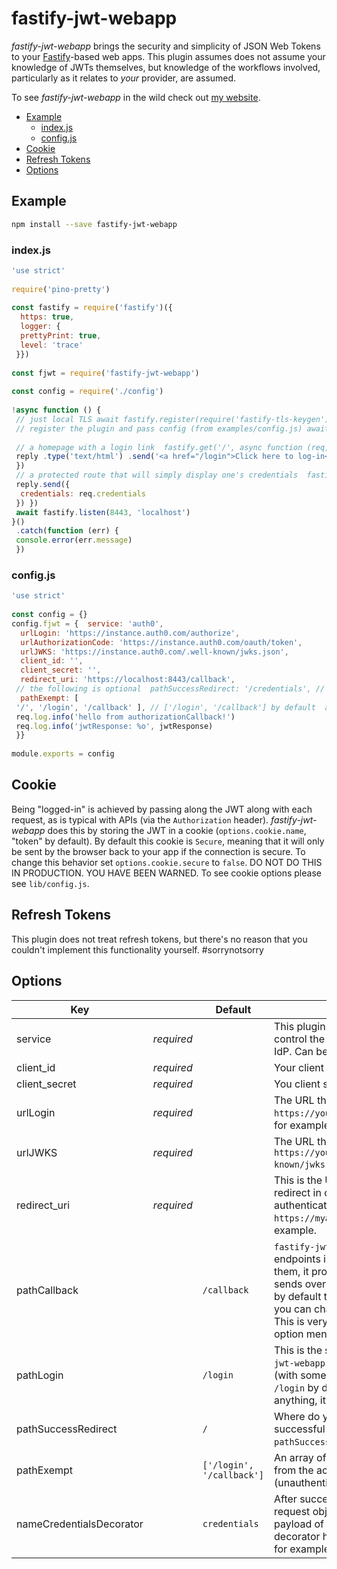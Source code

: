 # fastify-jwt-webapp  
  
*fastify-jwt-webapp* brings the security and simplicity of JSON Web Tokens to your [Fastify][fastify]-based web apps.  This plugin assumes does not assume your knowledge of JWTs themselves, but knowledge of the workflows involved, particularly as it relates to *your* provider, are assumed.  
  
To see *fastify-jwt-webapp* in the wild check out [my website](https://www.charlesread.io).  
  
[fastify]: https://fastify.io/

<!-- toc -->

- [Example](#example)
  * [index.js](#indexjs)
  * [config.js](#configjs)
- [Cookie](#cookie)
- [Refresh Tokens](#refresh-tokens)
- [Options](#options)

<!-- tocstop -->

## Example  
```bash  
npm install --save fastify-jwt-webapp
```  
### index.js  
```javascript  
'use strict'  
  
require('pino-pretty')  
  
const fastify = require('fastify')({  
  https: true,  
  logger: {  
  prettyPrint: true,  
  level: 'trace'  
 }})  
  
const fjwt = require('fastify-jwt-webapp')  
  
const config = require('./config')  
  
!async function () {  
 // just local TLS await fastify.register(require('fastify-tls-keygen'))  
 // register the plugin and pass config (from examples/config.js) await fastify.register(fjwt, config.fjwt)  
  
 // a homepage with a login link  fastify.get('/', async function (req, reply) {  
 reply .type('text/html') .send('<a href="/login">Click here to log-in</a>')  
 })  
 // a protected route that will simply display one's credentials  fastify.get('/credentials', async function (req, reply) {  
 reply.send({  
  credentials: req.credentials  
 }) })  
 await fastify.listen(8443, 'localhost')  
}()  
 .catch(function (err) {  
 console.error(err.message)  
 })
 ``` 
 
### config.js 

```javascript  
'use strict'  
  
const config = {}  
config.fjwt = {  service: 'auth0',  
  urlLogin: 'https://instance.auth0.com/authorize',  
  urlAuthorizationCode: 'https://instance.auth0.com/oauth/token',  
  urlJWKS: 'https://instance.auth0.com/.well-known/jwks.json',  
  client_id: '',  
  client_secret: '',  
  redirect_uri: 'https://localhost:8443/callback',  
 // the following is optional  pathSuccessRedirect: '/credentials', // '/' by default  
  pathExempt: [  
 '/', '/login', '/callback' ], // ['/login', '/callback'] by default  authorizationCallback: async function (jwtResponse, req, reply) {  
 req.log.info('hello from authorizationCallback!')  
 req.log.info('jwtResponse: %o', jwtResponse)  
 }}  
  
module.exports = config  
```  
  
## Cookie  
  
Being "logged-in" is achieved by passing along the JWT along with each request, as is typical with APIs (via the `Authorization` header). *fastify-jwt-webapp* does this by storing the JWT in a cookie (`options.cookie.name`, "token" by default).  By default this cookie is `Secure`, meaning that it will only be sent by the browser back to your app if the connection is secure.  To change this behavior set `options.cookie.secure` to `false`.  DO NOT DO THIS IN PRODUCTION.  YOU HAVE BEEN WARNED.  To see cookie options please see `lib/config.js`.
  
## Refresh Tokens  
  
This plugin does not treat refresh tokens, but there's no reason that you couldn't implement this functionality yourself. #sorrynotsorry  
  
## Options  
  
| Key |   | Default | Description |
| --- | --- | --- | --- |
| service | _required_  |  | This plugin makes use of "templates" that control the parameters that are sent to the IdP.  Can be `auth0` or `o365` right now. |
| client_id | _required_ |  | Your client ID. |
| client_secret | _required_ |  | You client secret. |
| urlLogin | _required_ |  | The URL that your IdP uses for login, `https://yourinstance.auth0.com/authorize`, for example. |
| urlJWKS | _required_ |  | The URL that serves your JWKS, `https://yourinstance.auth0.com/.well-known/jwks.json`, for example. |
| redirect_uri | _required_ |  | This is the URL to which an IdP should redirect in order to process the successful authentication, `https://myapp.example.com/callback`, for example. |
| pathCallback |  | `/callback` | `fastify-jwt-webapp` creates several endpoints in your application, this is one of them, it processes the stuff that your IdP sends over after successful authentication, by default the endpoint is `/callback`, but you can change that with this parameter.  This is very related to the `redirect_uri` option mentioned above. |
| pathLogin |  | `/login` | This is the second endpoint that `fastify-jwt-webapp` adds, it redirects to `urlLogin` (with some other stuff along the way), it's `/login` by default, but you can change it to anything, it's just aesthetic. |
| pathSuccessRedirect |  | `/` | Where do you get redirected after successful authentication?  `pathSuccessRedirect`, that's where. |
| pathExempt |   | `['/login', '/callback']` | An array of endpoint paths to be excluded from the actions of the plugin (unauthenticated routes). |
| nameCredentialsDecorator |  | `credentials` | After successful authentication, the fastify request object will be decorated with the payload of the JWT, you can control that decorator here, `req.theLoggedInUsersInfo` for example. |